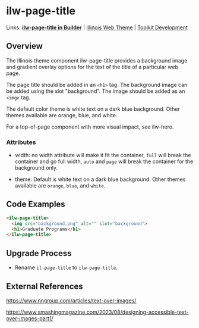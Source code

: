 # ilw-page-title

Links: **[ilw-page-title in Builder](https://builder3.toolkit.illinois.edu/component/ilw-page-title/index.html)** | 
[Illinois Web Theme](https://webtheme.illinois.edu/) | 
[Toolkit Development](https://github.com/web-illinois/toolkit-management)

## Overview

The Illinois theme component ilw-page-title provides a background image and gradient overlay options for the text of the title of a particular web page.

The page title should be added in an `<h1>` tag. The background image can be added using the slot "background". The image should be added as an `<img>` tag.

The default color theme is white text on a dark blue background. Other themes available are orange, blue, and white.

For a top-of-page component with more visual impact, see ilw-hero.

### Attributes
* width: no width attribute will make it fit the container, `full` will break the container and go full width, `auto` and `page` will break the container for the background only. 

* theme: Default is white text on a dark blue background. Other themes available are `orange`, `blue`, and `white`.

## Code Examples

```html
<ilw-page-title>
  <img src="background.png" alt="" slot="background">
  <h1>Graduate Programs</h1>
</ilw-page-title>
```
## Upgrade Process
* Rename `il-page-title` to `ilw-page-title`.

## External References
https://www.nngroup.com/articles/text-over-images/

https://www.smashingmagazine.com/2023/08/designing-accessible-text-over-images-part1/
